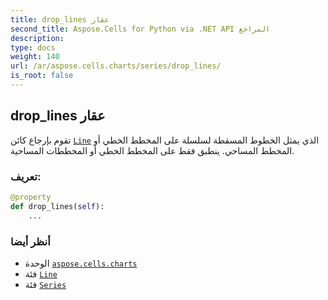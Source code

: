 ```yaml
---
title: drop_lines عقار
second_title: Aspose.Cells for Python via .NET API المراجع
description:
type: docs
weight: 140
url: /ar/aspose.cells.charts/series/drop_lines/
is_root: false
---
```

##  drop_lines عقار

تقوم بإرجاع كائن [`Line`](/cells/python-net/ar/aspose.cells.drawing/line) الذي يمثل الخطوط المسقطة لسلسلة على المخطط الخطي أو المخطط المساحي.
ينطبق فقط على المخطط الخطي أو المخططات المساحية.
###  تعريف:
```python
@property
def drop_lines(self):
    ...
```

###  أنظر أيضا
* الوحدة [`aspose.cells.charts`](../../)
* فئة [`Line`](/cells/python-net/ar/aspose.cells.drawing/line)
* فئة [`Series`](/cells/python-net/ar/aspose.cells.charts/series)
